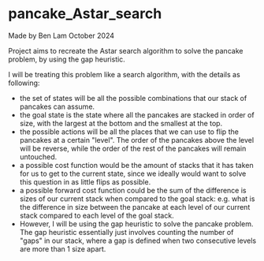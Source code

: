 # pancake_Astar_search

Made by Ben Lam October 2024

Project aims to recreate the Astar search algorithm to solve the pancake problem, by using the gap heuristic. 

I will be treating this problem like a search algorithm, with the details as following:
* the set of states will be all the possible combinations that our stack of pancakes can assume.
* the goal state is the state where all the pancakes are stacked in order of size, with the largest at the bottom and the smallest at the top.
* the possible actions will be all the places that we can use to flip the pancakes at a certain "level". The order of the pancakes above the level will be reverse, while the order of the rest of the pancakes will remain untouched.
* a possible cost function would be the amount of stacks that it has taken for us to get to the current state, since we ideally would want to solve this question in as little flips as possible.
* a possible forward cost function could be the sum of the difference is sizes of our current stack when compared to the goal stack: e.g. what is the difference in size between the pancake at each level of our current stack compared to each level of the goal stack.
* However, I will be using the gap heuristic to solve the pancake problem. The gap heuristic essentially just involves counting the number of "gaps" in our stack, where a gap is defined when two consecutive levels are more than 1 size apart.

    